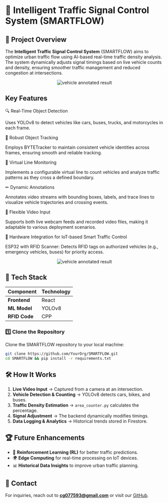 # 🚦 Intelligent Traffic Signal Control System (SMARTFLOW)

## 📝 Project Overview

The **Intelligent Traffic Signal Control System** (SMARTFLOW) aims to optimize urban traffic flow using AI-based real-time traffic density analysis. The system dynamically adjusts signal timings based on live vehicle counts and density, ensuring smoother traffic management and reduced congestion at intersections.


<p align="center">
  <img src="https://github.com/user-attachments/assets/04d68a3f-16be-4871-80e8-399707323969" alt="vehicle annotated result">
</p>


## Key Features

🔍 Real-Time Object Detection

Uses YOLOv8 to detect vehicles like cars, buses, trucks, and motorcycles in each frame.


🔄 Robust Object Tracking

Employs BYTETracker to maintain consistent vehicle identities across frames, ensuring smooth and reliable tracking.


📏 Virtual Line Monitoring

Implements a configurable virtual line to count vehicles and analyze traffic patterns as they cross a defined boundary.


✏ Dynamic Annotations

Annotates video streams with bounding boxes, labels, and trace lines to visualize vehicle trajectories and crossing events.


🎥 Flexible Video Input

Supports both live webcam feeds and recorded video files, making it adaptable to various deployment scenarios.


📡 Hardware Integration for IoT-based Smart Traffic Control

ESP32 with RFID Scanner: Detects RFID tags on authorized vehicles (e.g., emergency vehicles, buses) for priority access.


<p align="center">
  <img src="https://github.com/user-attachments/assets/567daffa-cd11-4985-a070-4a18c1538929" alt="vehicle annotated result">
</p>


## 📌 Tech Stack

| Component         | Technology                  |
|-------------------|-----------------------------|
| **Frontend**      | React                       |
| **ML Model**      | YOLOv8                      |
| **RFID Code**     | CPP                         |

### 1️⃣ Clone the Repository

Clone the SMARTFLOW repository to your local machine:
```bash
git clone https://github.com/YourOrg/SMARTFLOW.git
cd SMARTFLOW && pip install -r requirements.txt
```


## 🛠️ How It Works

1. **Live Video Input** → Captured from a camera at an intersection.
2. **Vehicle Detection & Counting** → YOLOv8 detects cars, bikes, and buses.
3. **Traffic Density Estimation** → `area_counter.py` calculates the percentage.
4. **Signal Adjustment** → The backend dynamically modifies timings.
5. **Data Logging & Analytics** → Historical trends stored in Firestore.

## 🏆 Future Enhancements
- 🚀 **Reinforcement Learning (RL)** for better traffic predictions.
- 🌍 **Edge Computing** for real-time processing on IoT devices.
- 📊 **Historical Data Insights** to improve urban traffic planning.

## 📧 Contact
For inquiries, reach out to **cg077593@gmail.com** or visit our [GitHub](https://github.com/cgchiraggupta/smartflow-main).

